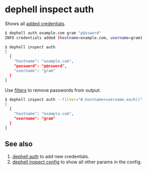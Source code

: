 # dephell inspect auth

Shows all [added credentials](cmd-auth).

```bash
$ dephell auth example.com gram "p@ssword"
INFO credentials added (hostname=example.com, username=gram)

$ dephell inspect auth
[
  {
    "hostname": "example.com",
    "password": "p@ssword",
    "username": "gram"
  }
]
```

Use [filters](filters) to remove passwords from output:

```bash
$ dephell inspect auth --filter="#.hostname+username.each()"
[
  {
    "hostname": "example.com",
    "username": "gram"
  }
]
```

## See also

1. [dephell auth](cmd-auth) to add new credentials.
1. [dephell inspect config](cmd-inspect-config) to show all other params in the config.
